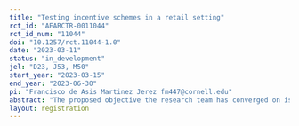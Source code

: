 ```yaml
---
title: "Testing incentive schemes in a retail setting"
rct_id: "AEARCTR-0011044"
rct_id_num: "11044"
doi: "10.1257/rct.11044-1.0"
date: "2023-03-11"
status: "in_development"
jel: "D23, J53, M50"
start_year: "2023-03-15"
end_year: "2023-06-30"
pi: "Francisco de Asis Martinez Jerez fm447@cornell.edu"
abstract: "The proposed objective the research team has converged on is to evaluate how much the incentive effect of a relative performance measurement system (such as a sales contest) is affected by the contestant’s knowledge of its opponent in the competition: their ability, their race, and their gender."
layout: registration
---
```


